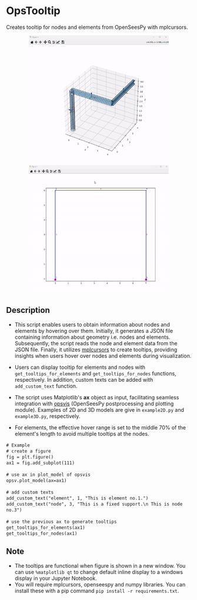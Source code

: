 # OpsTooltip
Creates tooltip for nodes and elements from OpenSeesPy with mplcursors.

<div align="center">
<img src="images/demo3D.gif" alt="3D demo of OpsTooltip" height="350px" width ="380px">
<img src="images/demo2D.gif" alt="2D demo of OpsTooltip" height="350px" width ="380px">
</div>

## Description
- This script enables users to obtain information about nodes and elements by hovering over them. Initially, it generates a JSON file containing information about geometry i.e. nodes and elements. Subsequently, the script reads the node and element data from the JSON file. Finally, it utilizes [mplcursors](https://github.com/anntzer/mplcursors) to create tooltips, providing insights when users hover over nodes and elements during visualization.

- Users can display tooltip for elements and nodes with `get_tooltips_for_elements` and `get_tooltips_for_nodes` functions, respectively. In addition, custom texts can be added with `add_custom_text` function.

- The script uses Matplotlib's **ax** object as input, facilitating seamless integration with [opsvis](https://github.com/sewkokot/opsvis) (OpenSeesPy postprocessing and plotting module). Examples of 2D and 3D models are give in `example2D.py` and `example3D.py`, respectively.

- For elements, the effective hover range is set to the middle 70% of the element's length to avoid multiple tooltips at the nodes.
  
```
# Example
# create a figure
fig = plt.figure()
ax1 = fig.add_subplot(111)

# use ax in plot_model of opsvis
opsv.plot_model(ax=ax1)

# add custom texts
add_custom_text("element", 1, "This is element no.1.")
add_custom_text("node", 3, "This is a fixed support.\n This is node no.3")

# use the previous ax to generate tooltips
get_tooltips_for_elements(ax1)
get_tooltips_for_nodes(ax1)
```

## Note
- The tooltips are functional when figure is shown in a new window. You can use `%matplotlib qt` to change default inline display to a windows display in your Jupyter Notebook.
- You will require mplcursors, openseespy and numpy libraries. You can install these with a pip command `pip install -r requirements.txt`.

